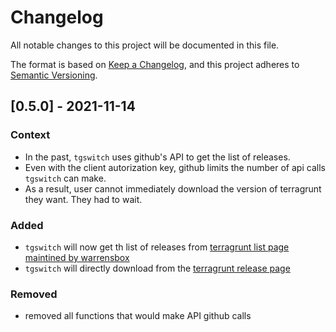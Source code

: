 # Changelog
All notable changes to this project will be documented in this file.

The format is based on [Keep a Changelog](https://keepachangelog.com/en/1.0.0/),
and this project adheres to [Semantic Versioning](https://semver.org/spec/v2.0.0.html).

## [0.5.0] - 2021-11-14
### Context
- In the past, `tgswitch` uses github's API to get the list of releases.
- Even with the client autorization key, github limits the number of api calls `tgswitch` can make.
- As a result, user cannot immediately download the version of terragrunt they want. They had to wait.

### Added
- `tgswitch` will now get th list of releases from [terragrunt list page maintined by warrensbox](https://warrensbox.github.io/terragunt-versions-list/)
- `tgswitch` will directly download from the [terragrunt release page](https://github.com/gruntwork-io/terragrunt/releases)

### Removed
- removed all functions that would make API github calls
